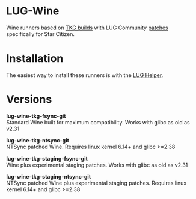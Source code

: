# LUG-Wine
Wine runners based on [TKG builds](https://github.com/Frogging-Family/wine-tkg-git) with LUG Community [patches](https://github.com/starcitizen-lug/patches) specifically for Star Citizen.

# Installation
The easiest way to install these runners is with the [LUG Helper](https://github.com/starcitizen-lug/lug-helper).

# Versions
**lug-wine-tkg-fsync-git**  
Standard Wine built for maximum compatibility. Works with glibc as old as v2.31

**lug-wine-tkg-ntsync-git**  
NTSync patched Wine. Requires linux kernel 6.14+ and glibc >=2.38

**lug-wine-tkg-staging-fsync-git**  
Wine plus experimental staging patches. Works with glibc as old as v2.31

**lug-wine-tkg-staging-ntsync-git**  
NTSync patched Wine plus experimental staging patches. Requires linux kernel 6.14+ and glibc >=2.38
